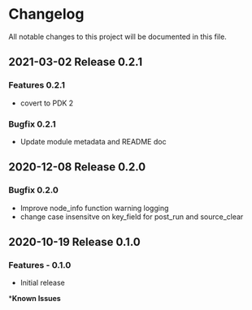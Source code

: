 # Changelog

All notable changes to this project will be documented in this file.

## 2021-03-02 Release 0.2.1

### Features 0.2.1

- covert to PDK 2

### Bugfix 0.2.1

- Update module metadata and README doc

## 2020-12-08 Release 0.2.0

### Bugfix 0.2.0

- Improve node_info function warning logging
- change case insensitve on key_field for post_run and source_clear

## 2020-10-19 Release 0.1.0

### Features - 0.1.0

- Initial release

***Known Issues**
